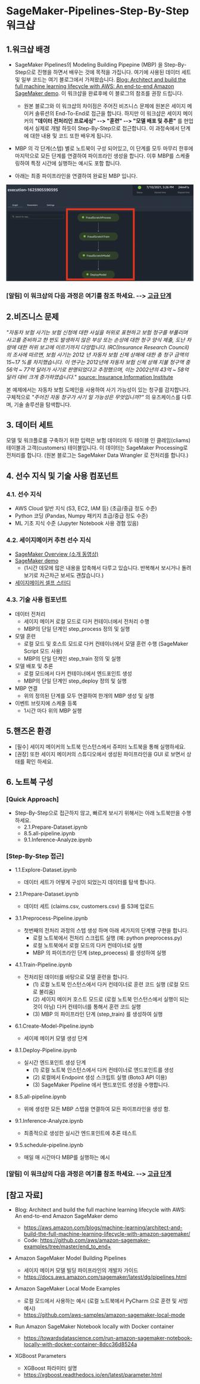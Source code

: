 # SageMaker-Pipelines-Step-By-Step 워크샵

## 1.워크샵 배경
- SageMaker Pipelines의 Modeling Building Pipepine (MBP) 을 Step-By-Step으로 진행을 하면서 배우는 것에 목적을 가집니다. 여기에 사용된 데이터 세트 및 일부 코드는 여기 블로그에서 가져왔습니다. [Blog: Architect and build the full machine learning lifecycle with AWS: An end-to-end Amazon SageMaker demo](https://aws.amazon.com/blogs/machine-learning/architect-and-build-the-full-machine-learning-lifecycle-with-amazon-sagemaker/). 이 워크샵을 완료후에 이 블로그의 참조를 권장 드립니다.
    - 원본 블로그와 이 워크샵의 차이점은 주어진 비즈니스 문제에 원본은 세이지 메이커 솔류션의 End-To-End로 접근을 합니다. 하지만 이 워크샵은 세이지 메이커의 **"데이터 전처리인 프로세싱" -->  "훈련" -->  "모델 배포 및 추론"** 를 현업에서 실제로 개발 하듯이 Step-By-Step으로 접근합니다. 이 과정속에서 단계에 대한 내용 및 코드 또한 배우게 됩니다.
    

- MBP 의 각 단계(스텝) 별로 노트북이 구성 되어있고, 이 단계를 모두 마무리 한후에 마지막으로 모든 단계를 연결하여 파이프라인 생성을 합니다. 이후 MBP를 스케줄링하여 특정 시간에 실행하는 예시도 포함 합니다.

- 아래는 최종 파이프라인을 연결하여 완료된 MBP 입니다.

![fraud2scratch2pipeline.png](img/fraud2scratch2pipeline.png)

### [알림] 이 워크샵의 다음 과정은 여기를 참조 하세요. --> [고급 단계](phase01/README.md)

## 2.비즈니스 문제

<i> "자동차 보험 사기는 보험 신청에 대한 사실을 허위로 표현하고 보험 청구를 부풀리며 사고를 준비하고 한 번도 발생하지 않은 부상 또는 손상에 대한 청구 양식 제출, 도난 차량에 대한 허위 보고에 이르기까지 다양합니다.  IRC(Insurance Research Council)의 조사에 따르면, 보험 사기는 2012 년 자동차 보험 신체 상해에 대한 총 청구 금액의 15~17 %를 차지했습니다.
이 연구는 2012년에 자동차 보험 신체 상해 지불 청구액 중 56억 ~ 77억 달러가 사기로 판명되었다고 추정했으며, 이는 2002년의 43억 ~ 58억 달러 대비 크게 증가하였습니다.</i>" [source: Insurance Information Institute](https://www.iii.org/article/background-on-insurance-fraud)

본 예제에서는 자동차 보험 도메인을 사용하여 사기 가능성이 있는 청구를 감지합니다. 구체적으로 <i>"주어진 자동 청구가 사기 일 가능성은 무엇입니까?"</i> 의 유즈케이스를 다루며, 기술 솔루션을 탐색합니다.


## 3. 데이터 세트 
모델 및 워크플로를 구축하기 위한 입력은 보험 데이터의 두 테이블 인 클레임(cliams) 테이블과 고객(customers) 테이블입니다. 이 데이터는 SageMaker Processing로 전처리를 합니다. (원본 블로그는 SageMaker Data Wrangler 로 전처리를 합니다.)

## 4. 선수 지식 및 기술 사용 컴포넌트

### 4.1. 선수 지식
- AWS Cloud 일반 지식 (S3, EC2, IAM 등) (초급/중급 정도 수준)
- Python 코딩 (Pandas, Numpy 패키지 초급/중급 정도 수준)
- ML 기초 지식 수준  (Jupyter Notebook 사용 경험 있음)
    
### 4.2. 세이지메이커 추천 선수 지식    
- [SageMaker Overview (소개 동영상)](https://youtu.be/jF2BN98KBlg)
- [SageMaker demo](https://youtu.be/miIVGlq6OUk) 
    - (1시간 데모에 많은 내용을 압축해서 다루고 있습니다. 반복해서 보시거나 돌려보기로 차근차근 보셔도 괜찮습니다.)
- [세이지메이커 셀프 스터디](https://github.com/gonsoomoon-ml/Self-Study-On-SageMaker)
    
### 4.3. 기술 사용 컴포넌트    
- 데이터 전처리
    - 세이지 메이커 로컬 모드로 다커 컨테이너에서 전처리 수행
    - MBP의 단일 단계인 step_process 정의 및 실행
- 모델 훈련
    - 로컬 모드 및 호스트 모드로 다커 컨테이너에서 모델 훈련 수행 (SageMaker Script 모드 사용)
    - MBP의 단일 단계인 step_train 정의 및 실행
- 모델 배포 및 추론
    - 로컬 모드에서 다커 컨테이너에서 엔드포인트 생성 
    - MBP의 단일 단계인 step_deploy 정의 및 실행
- MBP 연결
    - 위의 정의된 단계를 모두 연결하여 한개의 MBP 생성 및 실행
- 이벤트 브릿지에 스케줄 등록
    - 1시간 마다 위의 MBP 실행

    

## 5.핸즈온 환경
- [필수] 세이지 메이커의 노트북 인스턴스에서 쥬피터 노트북을 통해 실행하세요.
- [권장] 또한 세이지 메이커의 스튜디오에서 생성된 파이프라인을 GUI 로 보면서 상태를 확인 하세요.

## 6. 노트북 구성

### [Quick Approach] 
- Step-By-Step으로 접근하지 않고, 빠르게 보시기 위해서는 아래 노트북만을 수행 하세요.
    - 2.1.Prepare-Dataset.ipynb
    - 8.5.all-pipeline.ipynb
    - 9.1.Inference-Analyze.ipynb    

### [Step-By-Step 접근]

- 1.1.Explore-Dataset.ipynb
    - 데이터 세트가 어떻게 구성이 되었는지 데이터를 탐색 합니다.


- 2.1.Prepare-Dataset.ipynb
    - 데이터 세트 (claims.csv, customers.csv) 를 S3에 업로드


- 3.1.Preprocess-Pipeline.ipynb
    - 첫번째의 전처리 과정의 스텝 생성 하며 아래 세가지의 단계별 구현을 합니다.
        - 로컬 노트북에서 전처리 스크립트 실행 (예: python preprocess.py)
        - 로컬 노트북에서 로컬 모드의 다커 컨테이너로 실행
        - MBP 의 파이프라인 단계 (step_proecess) 를 생성하여 실행
        
        
-  4.1.Train-Pipeline.ipynb
    - 전처리된 데이터를 바탕으로 모델 훈련을 합니다.
        - (1) 로컬 노트북 인스턴스에서 다커 컨테이너로 훈련 코드 실행 (로컬 모드로 불리움)
        - (2) 세이지 메이커 호스트 모드로 (로컬 노트북 인스턴스에서 실행이 되는 것이 아님) 다커 컨테이너를 통해서 훈련 코드 실행
        - (3) MBP 의 파이프라인 단계 (step_train) 를 생성하여 실행
        
        
- 6.1.Create-Model-Pipeline.ipynb 
    - 세이제 메이커 모델 생성 단계
    
    
- 8.1.Deploy-Pipeline.ipynb
    - 실시간 엔드포인트 생성 단계
        - (1) 로컬 노트북 인스턴스에서 다커 컨테이너로 엔드포인트를 생성
        - (2) 로컬에서 Endpoint 생성 스크립트 실행 (Boto3 API 이용)
        - (3) SageMaker Pipeline 에서 엔드포인트 생성을 수행합니다.


- 8.5.all-pipeline.ipynb
    - 위에 생성한 모든 MBP 스텝을 연결하여 모든 파이프라인을 생성 함.
    
    
- 9.1.Inference-Analyze.ipynb
    - 최종적으로 생성한 실시간 엔드포인트에 추론 테스트
    
    
- 9.5.schedule-pipeline.ipynb
    - 매일 매 시간마다 MBP를 실행하는 예시
    

### [알림] 이 워크샵의 다음 과정은 여기를 참조 하세요. --> [고급 단계](phase01/README.md)

## [참고 자료]

- Blog: Architect and build the full machine learning lifecycle with AWS: An end-to-end Amazon SageMaker demo
    - https://aws.amazon.com/blogs/machine-learning/architect-and-build-the-full-machine-learning-lifecycle-with-amazon-sagemaker/
    - Code: https://github.com/aws/amazon-sagemaker-examples/tree/master/end_to_end+
    
- Amazon SageMaker Model Building Pipelines
    - 세이지 메이커 모델 빌딩 파이프라인의 개발자 가이드
    - https://docs.aws.amazon.com/sagemaker/latest/dg/pipelines.html

- Amazon SageMaker Local Mode Examples    
    - 로컬 모드에서 사용하는 예시 (로컬 노트북에서 PyCharm 으로 훈련 및 서빙 예시)
    - https://github.com/aws-samples/amazon-sagemaker-local-mode

- Run Amazon SageMaker Notebook locally with Docker container
    - https://towardsdatascience.com/run-amazon-sagemaker-notebook-locally-with-docker-container-8dcc36d8524a
    
    
- XGBoost Parameters
    - XGBoost 파라미터 설명
    - https://xgboost.readthedocs.io/en/latest/parameter.html
